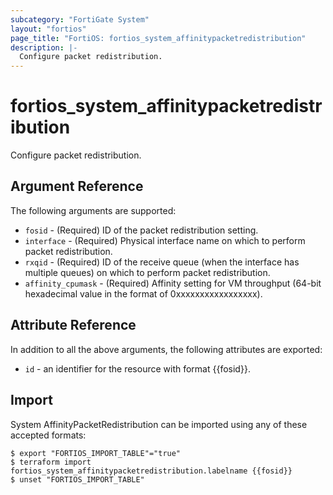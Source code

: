 ```yaml
---
subcategory: "FortiGate System"
layout: "fortios"
page_title: "FortiOS: fortios_system_affinitypacketredistribution"
description: |-
  Configure packet redistribution.
---
```


# fortios_system_affinitypacketredistribution
Configure packet redistribution.

## Argument Reference


The following arguments are supported:

* `fosid` - (Required) ID of the packet redistribution setting.
* `interface` - (Required) Physical interface name on which to perform packet redistribution.
* `rxqid` - (Required) ID of the receive queue (when the interface has multiple queues) on which to perform packet redistribution.
* `affinity_cpumask` - (Required) Affinity setting for VM throughput (64-bit hexadecimal value in the format of 0xxxxxxxxxxxxxxxxx).


## Attribute Reference

In addition to all the above arguments, the following attributes are exported:
* `id` - an identifier for the resource with format {{fosid}}.

## Import

System AffinityPacketRedistribution can be imported using any of these accepted formats:
```
$ export "FORTIOS_IMPORT_TABLE"="true"
$ terraform import fortios_system_affinitypacketredistribution.labelname {{fosid}}
$ unset "FORTIOS_IMPORT_TABLE"
```
